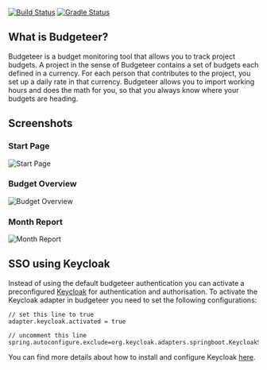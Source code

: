 [![Build Status](https://circleci.com/gh/thombergs/budgeteer.svg?style=shield&circle-token=:circle-token)](https://circleci.com/gh/thombergs/budgeteer) [![Gradle Status](https://gradleupdate.appspot.com/thombergs/budgeteer/status.svg)](https://gradleupdate.appspot.com/thombergs/budgeteer/status)

## What is Budgeteer?
Budgeteer is a budget monitoring tool that allows you to track
project budgets. A project in the sense of Budgeteer contains a set of
budgets each defined in a currency. For each person that contributes to the
project, you set up a daily rate in that currency. Budgeteer allows you to
import working hours and does the math for you, so that you always know where
your budgets are heading.

## Screenshots
### Start Page
![Start Page](https://raw.githubusercontent.com/thombergs/budgeteer/master/screenshots/start-page.png)

### Budget Overview
![Budget Overview](https://raw.githubusercontent.com/thombergs/budgeteer/master/screenshots/budget-overview.png)

### Month Report
![Month Report](https://raw.githubusercontent.com/thombergs/budgeteer/master/screenshots/month-report.png)

## SSO using Keycloak

Instead of using the default budgeteer authentication you can activate a preconfigured [Keycloak](http://www.keycloak.org/) for authentication and authorisation. To activate the Keycloak adapter in budgeteer you need to set the following configurations:

```properties
// set this line to true
adapter.keycloak.activated = true 

// uncomment this line
spring.autoconfigure.exclude=org.keycloak.adapters.springboot.KeycloakSpringBootConfiguration 
```

 You can find more details about how to install and configure Keycloak [here](https://keycloak.gitbooks.io/documentation/securing_apps/topics/oidc/java/spring-boot-adapter.html).
